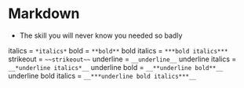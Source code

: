 # Markdown
  - The skill you will never know you needed so badly

italics = ```*italics*```
bold  = ```**bold**```
bold italics = ```***bold italics***```
strikeout = ```~~strikeout~~```
underline = ```__underline__```
underline italics = ```__*underline italics*__```
underline bold = ```__**underline bold**__```
underline bold italics = ```__***underline bold italics***__```
